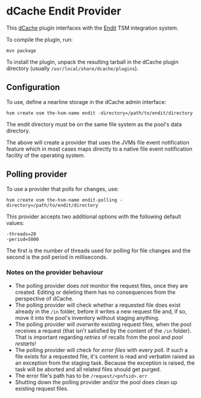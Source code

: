# dCache Endit Provider

This [dCache] plugin interfaces with the [Endit] TSM integration system.

To compile the plugin, run:
```
mvn package
```

To install the plugin, unpack the resulting tarball in the dCache
plugin directory (usually `/usr/local/share/dcache/plugins`).

## Configuration

To use, define a nearline storage in the dCache admin interface:

```
hsm create osm the-hsm-name endit -directory=/path/to/endit/directory
```

The endit directory must be on the same file system as the pool's
data directory.

The above will create a provider that uses the JVMs file event
notification feature which in most cases maps directly to a native
file event notification facility of the operating system.

## Polling provider

To use a provider that polls for changes, use:
```
hsm create osm the-hsm-name endit-polling -directory=/path/to/endit/directory
```

This provider accepts two additional options with the following default
values:

    -threads=20
    -period=5000

The first is the number of threads used for polling for file changes
and the second is the poll period in milliseconds.


### Notes on the provider behaviour

* The polling provider does *not* monitor the request files, once they are created.
  Editing or deleting them has no consequences from the perspective of dCache.
* The polling provider will check whether a requested file does exist already in the `/in` folder,
  before it writes a new request file and, if so, move it into the pool's inventory without staging anything.
* The polling provider will *overwrite* existing request files, when the pool receives a request
  (that isn't satisfied by the content of the `/in` folder).
  That is important regarding *retries* of recalls from the pool and *pool restarts*!
* The polling provider will check for *error files* with every poll.
  If such a file exists for a requested file, it's content is read and verbatim raised as an
  exception from the staging task. Because the exception is raised, the task will be aborted
  and all related files should get purged.
* The error file's path has to be `/request/<pnfsid>.err`
* Shutting down the polling provider and/or the pool does clean up existing request files.

[dCache]: http://www.dcache.org/
[Endit]:  https://github.com/neicnordic/endit
